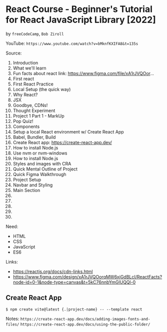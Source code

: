 # React Course - Beginner's Tutorial for React JavaScript Library [2022]
by `freeCodeCamp`, `Bob Ziroll`

YouTube: `https://www.youtube.com/watch?v=bMknfKXIFA8&t=135s`

Source:

01. Introduction
02. What we'll learn
03. Fun facts about react link: https://www.figma.com/file/xA1rJVQOor...
04. First react
05. First React Practice 
06. Local Setup (the quick way)
07. Why React?
08. JSX
09. Goodbye, CDNs!
10. Thought Experiment
11. Project 1 Part 1 - MarkUp
12. Pop Quiz!
13. Components
14. Setup a local React environment w/ Create React App
15. Babel, Bundler, Build
16. Create React app: https://create-react-app.dev/
17. How to install Node.js
18. Use nvm or nvm-windows
19. How to install Node.js
20. Styles and images with CRA
21. Quick Mental Outline of Project 
22. Quick Figma Walkthrough
23. Project Setup
24. Navbar and Styling
25. Main Section
26.
27.
28.
29.
30.

Need:
* HTML
* CSS
* JavaScript
* ES6

Links:
* https://reactjs.org/docs/cdn-links.html
* https://www.figma.com/design/xA1rJVQOorqMW6xjGdBLcI/ReactFacts?node-id=0-1&node-type=canvas&t=5kC76nnbYmGlUQQl-0

## Create React App

`$ npm create vite@latest {.|project-name} -- --template react`

Notes:
`https://create-react-app.dev/docs/adding-images-fonts-and-files/`
`https://create-react-app.dev/docs/using-the-public-folder/`